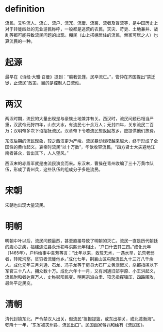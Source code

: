 # definition
流民，又称流人、流亡、流户、流冗、流庸、流离、流者及盲流等，是中国历史上对于转徙四处的无业游民称呼，一般都是逃荒的农民，天灾、苛吏、土地兼并、战乱等都可能导致流民问题的出现。棚民（山上搭棚居住的流民，無家可居之人）也算流民的一种。

# 起源
最早在《诗经·大雅·召曼》提到：“瘼我饥馑，民卒流亡。”，管仲在齐国提出“禁迁徙，止流民”政策，目的是控制人口流动。

# 两汉
两汉时期，流民的大量出现是与豪族土地兼并有关。西汉时，流民问题已相当严重，汉武帝元狩四年，山东大水，有流民七十余万人；元封四年，关东流民二百万；汉明帝多次下诏招抚流民。汉章帝下令若流民想返回故乡，应提供他们旅费。

东汉后期的流民现象，较之西汉更为严峻。流民暴动规模越来越大，终于形成了全国性的黄巾起义。哀帝时流民“以十万数”，华歆收容流民，“四方贤士大夫避地江南者甚众，皆出其下，人人望风。”

西汉末的赤眉军就是由流民演变而来。东汉末，曹操在青州收编了三十万黄巾队伍，形成了青州兵，这些队伍的组成分子多是流民。

# 宋朝
宋朝也出现大量流民。

# 明朝
明朝中叶以后，流民问题最烈，甚至直接导致了明朝的灭亡。流民一直是历代朝廷的腹心之疾，福建连江县永乐初与洪熙元年相比，“户口什去其三四。”成化元年（1465年），户科给事中袁芳等言：“比年以来，救荒无术，一遇水旱，饥荒老弱者，转死沟壑，贫穷者流徙他乡。”成化七年，荆襄山区屯聚流民九十三万八千余人。成化元年三月刘通、石龙、冯子龙等于房县大石厂立黄旗起义，杀都指挥以下军官三十八人，拥众数十万。成化六年十一月，又有刘通旧部李原、小王洪起义，流民附和者达百万人，史称郧阳民变。明宪宗派白圭、项忠指挥镇压，四路围攻，最终平定民变。

# 清朝
清代封锁东北，严令禁汉人出关，但流民“担担提篮，或东出榆关，或北渡渤海”。乾隆十一年，“东省被灾州县，流民出口”。民国画家蒋兆和绘有《流民图》。